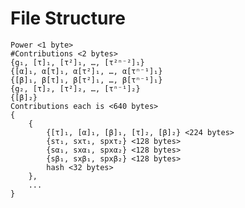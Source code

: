 # File Structure

    Power <1 byte>
    #Contributions <2 bytes>
    {g₁, [τ]₁, [τ²]₁, …, [τ²ⁿ⁻²]₁}
    {[α]₁, α[τ]₁, α[τ²]₁, …, α[τⁿ⁻¹]₁}
    {[β]₁, β[τ]₁, β[τ²]₁, …, β[τⁿ⁻¹]₁}
    {g₂, [τ]₂, [τ²]₂, …, [τⁿ⁻¹]₂}
    {[β]₂}
    Contributions each is <640 bytes>
    {
        {
            {[τ]₁, [α]₁, [β]₁, [τ]₂, [β]₂} <224 bytes>
            {sτ₁, sxτ₁, spxτ₂} <128 bytes>
            {sα₁, sxα₁, spxα₂} <128 bytes>
            {sβ₁, sxβ₁, spxβ₂} <128 bytes>
            hash <32 bytes>
        },
        ...
    }